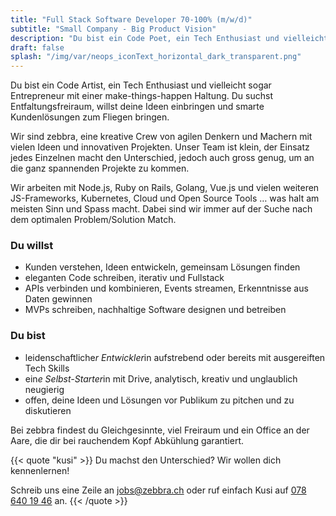 ```yaml
---
title: "Full Stack Software Developer 70-100% (m/w/d)"
subtitle: "Small Company - Big Product Vision"
description: "Du bist ein Code Poet, ein Tech Enthusiast und vielleicht sogar Entrepreneur mit einer make-things-happen Haltung?"
draft: false
splash: "/img/var/neops_iconText_horizontal_dark_transparent.png"
---
```


Du bist ein Code Artist, ein Tech Enthusiast und vielleicht sogar Entrepreneur mit einer make-things-happen Haltung. Du suchst Entfaltungsfreiraum, willst deine Ideen einbringen und smarte Kundenlösungen zum Fliegen bringen.

<!--more-->

Wir sind zebbra, eine kreative Crew von agilen Denkern und Machern mit vielen Ideen und innovativen Projekten. Unser Team ist klein, der Einsatz jedes Einzelnen macht den Unterschied, jedoch auch gross genug, um an die ganz spannenden Projekte zu kommen. 

Wir arbeiten mit Node.js, Ruby on Rails, Golang, Vue.js und vielen weiteren JS-Frameworks, Kubernetes, Cloud und Open Source Tools … was halt am meisten Sinn und Spass macht. Dabei sind wir immer auf der Suche nach dem optimalen Problem/Solution Match.


### Du willst

*	Kunden verstehen, Ideen entwickeln, gemeinsam Lösungen finden
*	eleganten Code schreiben, iterativ und Fullstack
*	APIs verbinden und kombinieren, Events streamen, Erkenntnisse aus Daten gewinnen
*	MVPs schreiben, nachhaltige Software designen und betreiben

### Du bist

* leidenschaftliche*r Entwickler*in aufstrebend oder bereits mit ausgereiften Tech Skills
*	ein*e Selbst-Starter*in mit Drive, analytisch, kreativ und unglaublich neugierig
*	offen, deine Ideen und Lösungen vor Publikum zu pitchen und zu diskutieren


Bei zebbra findest du Gleichgesinnte, viel Freiraum und ein Office an der Aare, die dir bei rauchendem Kopf Abkühlung garantiert.

{{< quote "kusi" >}}
  Du machst den Unterschied? Wir wollen dich kennenlernen!
  
  Schreib uns eine Zeile an <a href="mailto:jobs@zebbra.ch">jobs@zebbra.ch</a> oder ruf einfach Kusi auf [078 640 19 46](tel:+41786401946) an.
{{< /quote >}}
